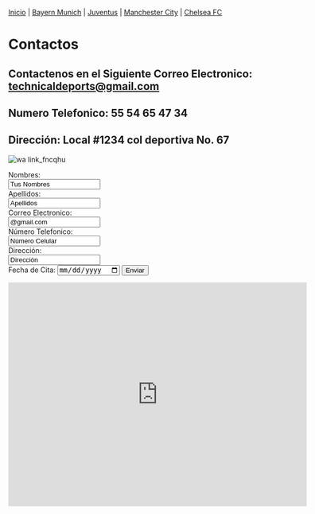 [Inicio](./index.md) | [Bayern Munich](./Bayern.md) | [Juventus](./Juventus.md) | [Manchester City](./ManchesterCity.md) | [Chelsea FC](./Chelsea.md)


# Contactos
## Contactenos en el Siguiente Correo Electronico: technicaldeports@gmail.com
## Numero Telefonico: 55 54 65 47 34
## Dirección: Local #1234 col deportiva No. 67

![wa link_fncqhu](https://user-images.githubusercontent.com/99769731/158484897-29ae74af-dcf5-4f2c-b82d-4cedae88d76a.png)

<form action="https://formspree.io/f/mpzblvep" method="POST">
<label for="name">Nombres:</label><br>
<input type="text" id="name" name="name" value= "Tus Nombres"><br>
<label for="lname">Apellidos:</label><br>
<input type="text" id="lname" name="lname" value="Apellidos"><br>
  <label for="name">Correo Electronico:</label><br>
  <input type="email" id="lname" name="lname" value="@gmail.com"><br>
  <label for="name">Número Telefonico:</label><br>
  <input type="text" id="lname" name="lname" value="Número Celular"><br>
  <label for="name">Dirección:</label><br>
  <input type="text" id="lname" name="lname" value="Dirección"><br>
  <label for="birthday">Fecha de Cita:</label>
  <input type="date" id="birthday" name="birthday">
  <input type="submit" value="Enviar">
  </form>

<iframe src="https://www.google.com/maps/embed?pb=!1m18!1m12!1m3!1d3762.761237455825!2d-99.0703770850905!3d19.422719546029434!2m3!1f0!2f0!3f0!3m2!1i1024!2i768!4f13.1!3m3!1m2!1s0x85d1fc6f81302925%3A0x7dc084d40095b908!2sCentro%20de%20Estudios%20Tecnol%C3%B3gicos%20Industrial%20y%20de%20Servicios%20(CETis%2032)!5e0!3m2!1ses!2smx!4v1648764932660!5m2!1ses!2smx" width="600" height="450" style="border:0;" allowfullscreen="" loading="lazy" referrerpolicy="no-referrer-when-downgrade"></iframe>
